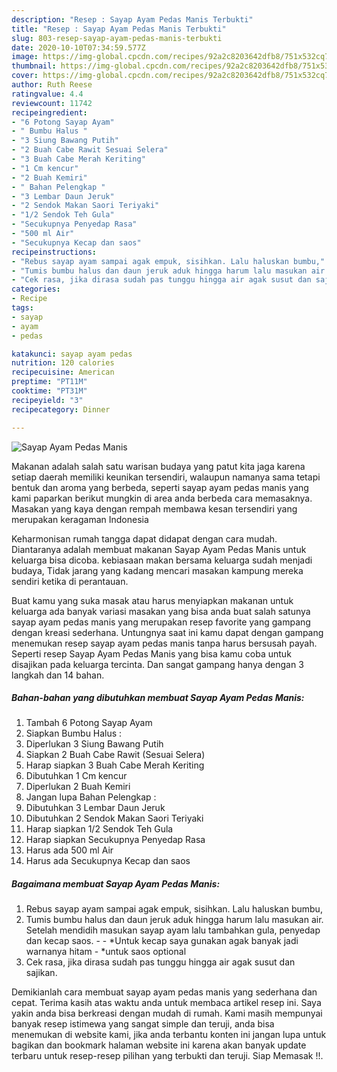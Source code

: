 ```yaml
---
description: "Resep : Sayap Ayam Pedas Manis Terbukti"
title: "Resep : Sayap Ayam Pedas Manis Terbukti"
slug: 803-resep-sayap-ayam-pedas-manis-terbukti
date: 2020-10-10T07:34:59.577Z
image: https://img-global.cpcdn.com/recipes/92a2c8203642dfb8/751x532cq70/sayap-ayam-pedas-manis-foto-resep-utama.jpg
thumbnail: https://img-global.cpcdn.com/recipes/92a2c8203642dfb8/751x532cq70/sayap-ayam-pedas-manis-foto-resep-utama.jpg
cover: https://img-global.cpcdn.com/recipes/92a2c8203642dfb8/751x532cq70/sayap-ayam-pedas-manis-foto-resep-utama.jpg
author: Ruth Reese
ratingvalue: 4.4
reviewcount: 11742
recipeingredient:
- "6 Potong Sayap Ayam"
- " Bumbu Halus "
- "3 Siung Bawang Putih"
- "2 Buah Cabe Rawit Sesuai Selera"
- "3 Buah Cabe Merah Keriting"
- "1 Cm kencur"
- "2 Buah Kemiri"
- " Bahan Pelengkap "
- "3 Lembar Daun Jeruk"
- "2 Sendok Makan Saori Teriyaki"
- "1/2 Sendok Teh Gula"
- "Secukupnya Penyedap Rasa"
- "500 ml Air"
- "Secukupnya Kecap dan saos"
recipeinstructions:
- "Rebus sayap ayam sampai agak empuk, sisihkan. Lalu haluskan bumbu,"
- "Tumis bumbu halus dan daun jeruk aduk hingga harum lalu masukan air. Setelah mendidih masukan sayap ayam lalu tambahkan gula, penyedap dan kecap saos.   *Untuk kecap saya gunakan agak banyak jadi warnanya hitam *untuk saos optional"
- "Cek rasa, jika dirasa sudah pas tunggu hingga air agak susut dan sajikan."
categories:
- Recipe
tags:
- sayap
- ayam
- pedas

katakunci: sayap ayam pedas 
nutrition: 120 calories
recipecuisine: American
preptime: "PT11M"
cooktime: "PT31M"
recipeyield: "3"
recipecategory: Dinner

---
```



![Sayap Ayam Pedas Manis](https://img-global.cpcdn.com/recipes/92a2c8203642dfb8/751x532cq70/sayap-ayam-pedas-manis-foto-resep-utama.jpg)

Makanan adalah salah satu warisan budaya yang patut kita jaga karena setiap daerah memiliki keunikan tersendiri, walaupun namanya sama tetapi bentuk dan aroma yang berbeda, seperti sayap ayam pedas manis yang kami paparkan berikut mungkin di area anda berbeda cara memasaknya. Masakan yang kaya dengan rempah membawa kesan tersendiri yang merupakan keragaman Indonesia

Keharmonisan rumah tangga dapat didapat dengan cara mudah. Diantaranya adalah membuat makanan Sayap Ayam Pedas Manis untuk keluarga bisa dicoba. kebiasaan makan bersama keluarga sudah menjadi budaya, Tidak jarang yang kadang mencari masakan kampung mereka sendiri ketika di perantauan.



Buat kamu yang suka masak atau harus menyiapkan makanan untuk keluarga ada banyak variasi masakan yang bisa anda buat salah satunya sayap ayam pedas manis yang merupakan resep favorite yang gampang dengan kreasi sederhana. Untungnya saat ini kamu dapat dengan gampang menemukan resep sayap ayam pedas manis tanpa harus bersusah payah.
Seperti resep Sayap Ayam Pedas Manis yang bisa kamu coba untuk disajikan pada keluarga tercinta. Dan sangat gampang hanya dengan 3 langkah dan 14 bahan.


<!--inarticleads1-->

##### Bahan-bahan yang dibutuhkan membuat Sayap Ayam Pedas Manis:

1. Tambah 6 Potong Sayap Ayam
1. Siapkan  Bumbu Halus :
1. Diperlukan 3 Siung Bawang Putih
1. Siapkan 2 Buah Cabe Rawit (Sesuai Selera)
1. Harap siapkan 3 Buah Cabe Merah Keriting
1. Dibutuhkan 1 Cm kencur
1. Diperlukan 2 Buah Kemiri
1. Jangan lupa  Bahan Pelengkap :
1. Dibutuhkan 3 Lembar Daun Jeruk
1. Dibutuhkan 2 Sendok Makan Saori Teriyaki
1. Harap siapkan 1/2 Sendok Teh Gula
1. Harap siapkan Secukupnya Penyedap Rasa
1. Harus ada 500 ml Air
1. Harus ada Secukupnya Kecap dan saos




<!--inarticleads2-->

##### Bagaimana membuat  Sayap Ayam Pedas Manis:

1. Rebus sayap ayam sampai agak empuk, sisihkan. Lalu haluskan bumbu,
1. Tumis bumbu halus dan daun jeruk aduk hingga harum lalu masukan air. Setelah mendidih masukan sayap ayam lalu tambahkan gula, penyedap dan kecap saos.  -  - *Untuk kecap saya gunakan agak banyak jadi warnanya hitam - *untuk saos optional
1. Cek rasa, jika dirasa sudah pas tunggu hingga air agak susut dan sajikan.




Demikianlah cara membuat sayap ayam pedas manis yang sederhana dan cepat. Terima kasih atas waktu anda untuk membaca artikel resep ini. Saya yakin anda bisa berkreasi dengan mudah di rumah. Kami masih mempunyai banyak resep istimewa yang sangat simple dan teruji, anda bisa menemukan di website kami, jika anda terbantu konten ini jangan lupa untuk bagikan dan bookmark halaman website ini karena akan banyak update terbaru untuk resep-resep pilihan yang terbukti dan teruji. Siap Memasak !!. 
